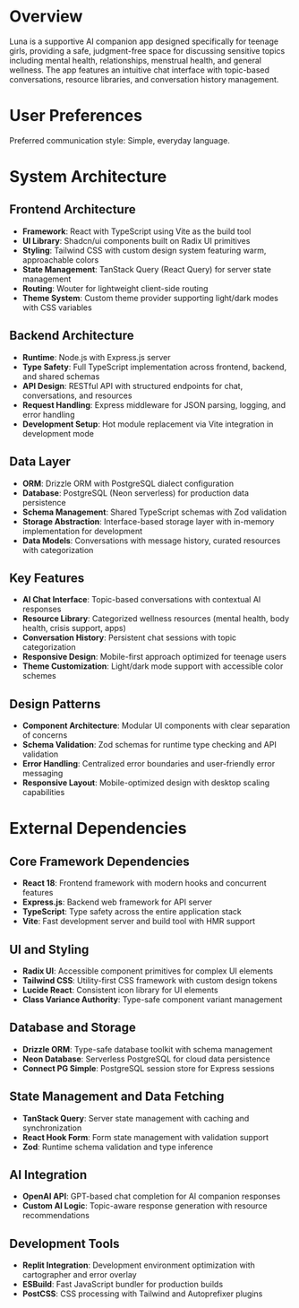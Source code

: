 # Overview

Luna is a supportive AI companion app designed specifically for teenage girls, providing a safe, judgment-free space for discussing sensitive topics including mental health, relationships, menstrual health, and general wellness. The app features an intuitive chat interface with topic-based conversations, resource libraries, and conversation history management.

# User Preferences

Preferred communication style: Simple, everyday language.

# System Architecture

## Frontend Architecture
- **Framework**: React with TypeScript using Vite as the build tool
- **UI Library**: Shadcn/ui components built on Radix UI primitives
- **Styling**: Tailwind CSS with custom design system featuring warm, approachable colors
- **State Management**: TanStack Query (React Query) for server state management
- **Routing**: Wouter for lightweight client-side routing
- **Theme System**: Custom theme provider supporting light/dark modes with CSS variables

## Backend Architecture
- **Runtime**: Node.js with Express.js server
- **Type Safety**: Full TypeScript implementation across frontend, backend, and shared schemas
- **API Design**: RESTful API with structured endpoints for chat, conversations, and resources
- **Request Handling**: Express middleware for JSON parsing, logging, and error handling
- **Development Setup**: Hot module replacement via Vite integration in development mode

## Data Layer
- **ORM**: Drizzle ORM with PostgreSQL dialect configuration
- **Database**: PostgreSQL (Neon serverless) for production data persistence
- **Schema Management**: Shared TypeScript schemas with Zod validation
- **Storage Abstraction**: Interface-based storage layer with in-memory implementation for development
- **Data Models**: Conversations with message history, curated resources with categorization

## Key Features
- **AI Chat Interface**: Topic-based conversations with contextual AI responses
- **Resource Library**: Categorized wellness resources (mental health, body health, crisis support, apps)
- **Conversation History**: Persistent chat sessions with topic categorization
- **Responsive Design**: Mobile-first approach optimized for teenage users
- **Theme Customization**: Light/dark mode support with accessible color schemes

## Design Patterns
- **Component Architecture**: Modular UI components with clear separation of concerns
- **Schema Validation**: Zod schemas for runtime type checking and API validation
- **Error Handling**: Centralized error boundaries and user-friendly error messaging
- **Responsive Layout**: Mobile-optimized design with desktop scaling capabilities

# External Dependencies

## Core Framework Dependencies
- **React 18**: Frontend framework with modern hooks and concurrent features
- **Express.js**: Backend web framework for API server
- **TypeScript**: Type safety across the entire application stack
- **Vite**: Fast development server and build tool with HMR support

## UI and Styling
- **Radix UI**: Accessible component primitives for complex UI elements
- **Tailwind CSS**: Utility-first CSS framework with custom design tokens
- **Lucide React**: Consistent icon library for UI elements
- **Class Variance Authority**: Type-safe component variant management

## Database and Storage
- **Drizzle ORM**: Type-safe database toolkit with schema management
- **Neon Database**: Serverless PostgreSQL for cloud data persistence
- **Connect PG Simple**: PostgreSQL session store for Express sessions

## State Management and Data Fetching
- **TanStack Query**: Server state management with caching and synchronization
- **React Hook Form**: Form state management with validation support
- **Zod**: Runtime schema validation and type inference

## AI Integration
- **OpenAI API**: GPT-based chat completion for AI companion responses
- **Custom AI Logic**: Topic-aware response generation with resource recommendations

## Development Tools
- **Replit Integration**: Development environment optimization with cartographer and error overlay
- **ESBuild**: Fast JavaScript bundler for production builds
- **PostCSS**: CSS processing with Tailwind and Autoprefixer plugins